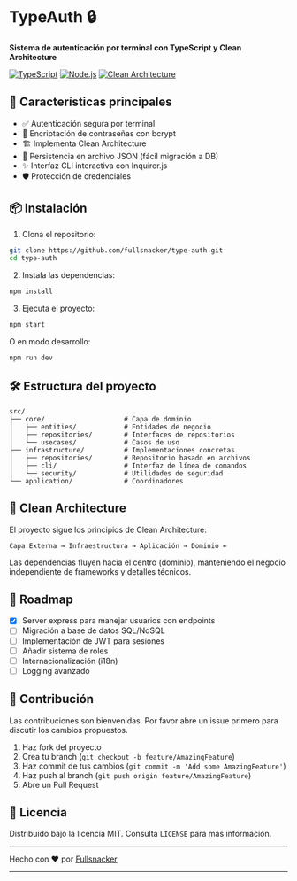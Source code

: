 # TypeAuth 🔒

**Sistema de autenticación por terminal con TypeScript y Clean Architecture**

[![TypeScript](https://img.shields.io/badge/TypeScript-3178C6?style=for-the-badge&logo=typescript&logoColor=white)](https://www.typescriptlang.org/)
[![Node.js](https://img.shields.io/badge/Node.js-339933?style=for-the-badge&logo=nodedotjs&logoColor=white)](https://nodejs.org/)
[![Clean Architecture](https://img.shields.io/badge/Clean_Architecture-6DB33F?style=for-the-badge)](https://blog.cleancoder.com/uncle-bob/2012/08/13/the-clean-architecture.html)

## 🚀 Características principales

- ✅ Autenticación segura por terminal
- 🔐 Encriptación de contraseñas con bcrypt
- 🏗️ Implementa Clean Architecture
- 📁 Persistencia en archivo JSON (fácil migración a DB)
- ✨ Interfaz CLI interactiva con Inquirer.js
- 🛡️ Protección de credenciales

## 📦 Instalación

1. Clona el repositorio:

```bash
git clone https://github.com/fullsnacker/type-auth.git
cd type-auth
```

2. Instala las dependencias:

```bash
npm install
```

3. Ejecuta el proyecto:

```bash
npm start
```

O en modo desarrollo:

```bash
npm run dev
```

## 🛠️ Estructura del proyecto

```
src/
├── core/                    # Capa de dominio
│   ├── entities/            # Entidades de negocio
│   ├── repositories/        # Interfaces de repositorios
│   └── usecases/            # Casos de uso
├── infrastructure/          # Implementaciones concretas
│   ├── repositories/        # Repositorio basado en archivos
│   ├── cli/                 # Interfaz de línea de comandos
│   └── security/            # Utilidades de seguridad
└── application/             # Coordinadores
```

<!--
## 🎨 Capturas de pantalla

![Menú principal](docs/screenshots/main-menu.png)
_Menú principal interactivo_

![Registro de usuario](docs/screenshots/register.png)
_Proceso de registro_ -->

## 🧠 Clean Architecture

El proyecto sigue los principios de Clean Architecture:

```
Capa Externa → Infraestructura → Aplicación → Dominio ←
```

Las dependencias fluyen hacia el centro (dominio), manteniendo el negocio independiente de frameworks y detalles técnicos.

## 📝 Roadmap

- [x] Server express para manejar usuarios con endpoints
- [ ] Migración a base de datos SQL/NoSQL
- [ ] Implementación de JWT para sesiones
- [ ] Añadir sistema de roles
- [ ] Internacionalización (i18n)
- [ ] Logging avanzado

## 🤝 Contribución

Las contribuciones son bienvenidas. Por favor abre un issue primero para discutir los cambios propuestos.

1. Haz fork del proyecto
2. Crea tu branch (`git checkout -b feature/AmazingFeature`)
3. Haz commit de tus cambios (`git commit -m 'Add some AmazingFeature'`)
4. Haz push al branch (`git push origin feature/AmazingFeature`)
5. Abre un Pull Request

## 📄 Licencia

Distribuido bajo la licencia MIT. Consulta `LICENSE` para más información.

---

Hecho con ❤️ por [Fullsnacker](https://fullsnacker.github.io)

---
